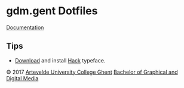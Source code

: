 gdm.gent Dotfiles
=================

[Documentation][gdm.gent Dotfiles]

Tips
----

 - [Download][Hack Download] and install [Hack][] typeface.

© 2017 [Artevelde University College Ghent][] [Bachelor of Graphical and Digital Media][]

[gdm.gent Dotfiles]:                        http://www.gdm.gent/dotfiles
[Artevelde University College Ghent]:       http://www.arteveldeuniversitycollege.be
[Bachelor of Graphical and Digital Media]:  http://www.gdm.gent
[Hack]:                                     http://sourcefoundry.org/hack
[Hack Download]:                            https://github.com/chrissimpkins/Hack/releases